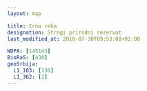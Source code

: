 ```yaml
---
layout: map

title: Crna reka
designation: Strogi prirodni rezervat
last_modified_at: 2018-07-30T09:53:08+02:00

WDPA: [145143]
BioRaS: [438]
geoSrbija:
  L1_183: [136]
  L1_362: [2]
---
```

